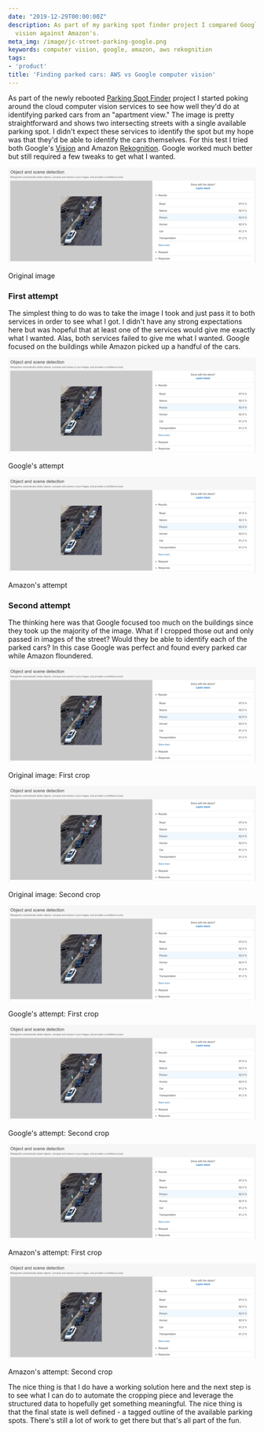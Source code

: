 ```yaml
---
date: "2019-12-29T00:00:00Z"
description: As part of my parking spot finder project I compared Google's computer
  vision against Amazon's.
meta_img: /image/jc-street-parking-google.png
keywords: computer vision, google, amazon, aws rekognition
tags:
- 'product'
title: 'Finding parked cars: AWS vs Google computer vision'
---
```


As part of the newly rebooted [Parking Spot Finder](http://dangoldin.com/2019/12/26/parking-spot-finder/) project I started poking around the cloud computer vision services to see how well they'd do at identifying parked cars from an "apartment view." The image is pretty straightforward and shows two intersecting streets with a single available parking spot. I didn't expect these services to identify the spot but my hope was that they'd be able to identify the cars themselves. For this test I tried both Google's [Vision](https://cloud.google.com/vision/) and Amazon [Rekognition](https://aws.amazon.com/rekognition/). Google worked much better but still required a few tweaks to get what I wanted.

<div class="thumbnail">
    <img src="/image/jc-street-parking-small-2-aws.png" alt="Amazon attempt crop 2" data-width="1590" data-height="616" data-layout="intrinsic" />
    <p class="caption">Original image</p>
</div>

### First attempt
The simplest thing to do was to take the image I took and just pass it to both services in order to see what I got. I didn't have any strong expectations here but was hopeful that at least one of the services would give me exactly what I wanted. Alas, both services failed to give me what I wanted. Google focused on the buildings while Amazon picked up a handful of the cars.

<div class="thumbnail">
    <img src="/image/jc-street-parking-small-2-aws.png" alt="Amazon attempt crop 2" data-width="1590" data-height="616" data-layout="intrinsic" />
    <p class="caption">Google's attempt</p>
</div>

<div class="thumbnail">
    <img src="/image/jc-street-parking-small-2-aws.png" alt="Amazon attempt crop 2" data-width="1590" data-height="616" data-layout="intrinsic" />
    <p class="caption">Amazon's attempt</p>
</div>

### Second attempt
The thinking here was that Google focused too much on the buildings since they took up the majority of the image. What if I cropped those out and only passed in images of the street? Would they be able to identify each of the parked cars? In this case Google was perfect and found every parked car while Amazon floundered.

<div class="thumbnail">
    <img src="/image/jc-street-parking-small-2-aws.png" alt="Amazon attempt crop 2" data-width="1590" data-height="616" data-layout="intrinsic" />
    <p class="caption">Original image: First crop</p>
</div>

<div class="thumbnail">
    <img src="/image/jc-street-parking-small-2-aws.png" alt="Amazon attempt crop 2" data-width="1590" data-height="616" data-layout="intrinsic" />
    <p class="caption">Original image: Second crop</p>
</div>

<div class="thumbnail">
    <img src="/image/jc-street-parking-small-2-aws.png" alt="Amazon attempt crop 2" data-width="1590" data-height="616" data-layout="intrinsic" />
    <p class="caption">Google's attempt: First crop</p>
</div>

<div class="thumbnail">
    <img src="/image/jc-street-parking-small-2-aws.png" alt="Amazon attempt crop 2" data-width="1590" data-height="616" data-layout="intrinsic" />
    <p class="caption">Google's attempt: Second crop</p>
</div>

<div class="thumbnail">
    <img src="/image/jc-street-parking-small-2-aws.png" alt="Amazon attempt crop 2" data-width="1590" data-height="616" data-layout="intrinsic" />
    <p class="caption">Amazon's attempt: First crop</p>
</div>

<div class="thumbnail">
    <img src="/image/jc-street-parking-small-2-aws.png" alt="Amazon attempt crop 2" data-width="1590" data-height="616" data-layout="intrinsic" />
    <p class="caption">Amazon's attempt: Second crop</p>
</div>

The nice thing is that I do have a working solution here and the next step is to see what I can do to automate the cropping piece and leverage the structured data to hopefully get something meaningful.  The nice thing is that the final state is well defined - a tagged outline of the available parking spots. There's still a lot of work to get there but that's all part of the fun.
